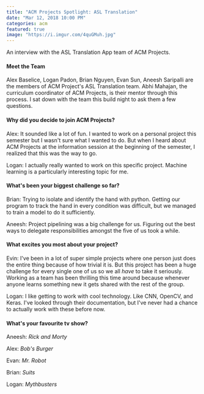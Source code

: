 ```yaml
---
title: "ACM Projects Spotlight: ASL Translation"
date: "Mar 12, 2018 10:00 PM"
categories: acm
featured: true
image: "https://i.imgur.com/4quGMuh.jpg"
---
```


An interview with the ASL Translation App team of ACM Projects.

<!--more-->

#### Meet the Team

Alex Baselice, Logan Padon, Brian Nguyen, Evan Sun, Aneesh Saripalli are the members of ACM Project's ASL Translation team. Abhi Mahajan, the curriculum coordinator of ACM Projects, is their mentor through this process. I sat down with the team this build night to ask them a few questions.


#### Why did you decide to join ACM Projects?

Alex: It sounded like a lot of fun. I wanted to work on a personal project this semester but I wasn't sure what I wanted to do. But when I heard about ACM Projects at the information session at the beginning of the semester, I realized that this was the way to go.

Logan: I actually really wanted to work on this specific project. Machine learning is a particularly interesting topic for me. 


#### What's been your biggest challenge so far?

Brian: Trying to isolate and identify the hand with python. Getting our program to track the hand in every condition was difficult, but we managed to train a model to do it sufficiently.

Aneesh: Project pipelining was a big challenge for us. Figuring out the best ways to delegate responsibilities amongst the five of us took a while.


#### What excites you most about your project?

Evin: I've been in a lot of super simple projects where one person just does the entire thing because of how trivial it is. But this project has been a huge challenge for every single one of us so we all *have* to take it seriously. Working as a team has been thrilling this time around because whenever anyone learns something new it gets shared with the rest of the group. 

Logan: I like getting to work with cool technology. Like CNN, OpenCV, and Keras. I've looked through their documentation, but I've never had a chance to actually work with these before now.


#### What's your favourite tv show?

Aneesh: *Rick and Morty*

Alex: *Bob's Burger*

Evan: *Mr. Robot*

Brian: *Suits*

Logan: *Mythbusters*
